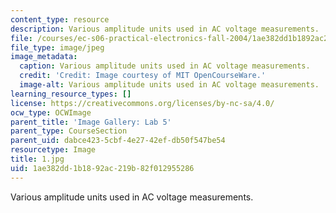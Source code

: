 ```yaml
---
content_type: resource
description: Various amplitude units used in AC voltage measurements.
file: /courses/ec-s06-practical-electronics-fall-2004/1ae382dd1b1892ac219b82f012955286_1.jpg
file_type: image/jpeg
image_metadata:
  caption: Various amplitude units used in AC voltage measurements.
  credit: 'Credit: Image courtesy of MIT OpenCourseWare.'
  image-alt: Various amplitude units used in AC voltage measurements.
learning_resource_types: []
license: https://creativecommons.org/licenses/by-nc-sa/4.0/
ocw_type: OCWImage
parent_title: 'Image Gallery: Lab 5'
parent_type: CourseSection
parent_uid: dabce423-5cbf-4e27-42ef-db50f547be54
resourcetype: Image
title: 1.jpg
uid: 1ae382dd-1b18-92ac-219b-82f012955286
---
```

Various amplitude units used in AC voltage measurements.